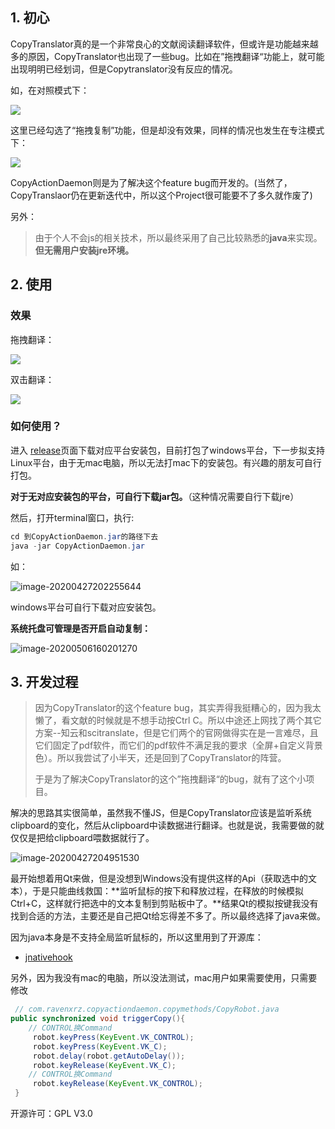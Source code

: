 ## 1. 初心

CopyTranslator真的是一个非常良心的文献阅读翻译软件，但或许是功能越来越多的原因，CopyTranslator也出现了一些bug。比如在”拖拽翻译“功能上，就可能出现明明已经划词，但是Copytranslator没有反应的情况。

如，在对照模式下：

![](https://cdn.jsdelivr.net/gh/ravenxrz/PicBed/img/8a1yTdsfsE.gif)

这里已经勾选了“拖拽复制”功能，但是却没有效果，同样的情况也发生在专注模式下：

![](https://cdn.jsdelivr.net/gh/ravenxrz/PicBed/img/f8LwkuSXh6.gif)



CopyActionDaemon则是为了解决这个feature bug而开发的。(当然了，CopyTranslaor仍在更新迭代中，所以这个Project很可能要不了多久就作废了)

另外：

> 由于个人不会js的相关技术，所以最终采用了自己比较熟悉的**java**来实现。**但无需用户安装jre环境。**

## 2. 使用

### 效果

拖拽翻译：

![](https://cdn.jsdelivr.net/gh/ravenxrz/PicBed/img/mkabHo3oB1.gif)

双击翻译：

![](https://cdn.jsdelivr.net/gh/ravenxrz/PicBed/img/OtKACSXKJy.gif)

### 如何使用？

进入 [release](https://github.com/ravenxrz/CopyActionDaemon/releases)页面下载对应平台安装包，目前打包了windows平台，下一步拟支持Linux平台，由于无mac电脑，所以无法打mac下的安装包。有兴趣的朋友可自行打包。

**对于无对应安装包的平台，可自行下载jar包。**（这种情况需要自行下载jre）

然后，打开terminal窗口，执行:

```java
cd 到CopyActionDaemon.jar的路径下去
java -jar CopyActionDaemon.jar
```

如：

![image-20200427202255644](https://cdn.jsdelivr.net/gh/ravenxrz/PicBed/img/image-20200427202255644.png)

windows平台可自行下载对应安装包。

**系统托盘可管理是否开启自动复制：**

![image-20200506160201270](https://cdn.jsdelivr.net/gh/ravenxrz/PicBed/img/image-20200506160201270.png)



## 3. 开发过程

> 因为CopyTranslator的这个feature bug，其实弄得我挺糟心的，因为我太懒了，看文献的时候就是不想手动按Ctrl C。所以中途还上网找了两个其它方案--知云和scitranslate，但是它们两个的官网做得实在是一言难尽，且它们固定了pdf软件，而它们的pdf软件不满足我的要求（全屏+自定义背景色）。所以我尝试了小半天，还是回到了CopyTranslator的阵营。
>
> 于是为了解决CopyTranslator的这个”拖拽翻译“的bug，就有了这个小项目。

解决的思路其实很简单，虽然我不懂JS，但是CopyTranslator应该是监听系统clipboard的变化，然后从clipboard中读数据进行翻译。也就是说，我需要做的就仅仅是把给clipboard喂数据就行了。

![image-20200427204951530](https://cdn.jsdelivr.net/gh/ravenxrz/PicBed/img/image-20200427204951530.png)

最开始想着用Qt来做，但是没想到Windows没有提供这样的Api（获取选中的文本），于是只能曲线救国：**监听鼠标的按下和释放过程，在释放的时候模拟Ctrl+C，这样就行把选中的文本复制到剪贴板中了。**结果Qt的模拟按键我没有找到合适的方法，主要还是自己把Qt给忘得差不多了。所以最终选择了java来做。

因为java本身是不支持全局监听鼠标的，所以这里用到了开源库：

- [jnativehook](https://github.com/kwhat/jnativehook)

另外，因为我没有mac的电脑，所以没法测试，mac用户如果需要使用，只需要修改

```java
 // com.ravenxrz.copyactiondaemon.copymethods/CopyRobot.java
public synchronized void triggerCopy(){
    // CONTROL换Command
     robot.keyPress(KeyEvent.VK_CONTROL);
     robot.keyPress(KeyEvent.VK_C);  
     robot.delay(robot.getAutoDelay()); 
     robot.keyRelease(KeyEvent.VK_C);
    // CONTROL换Command
     robot.keyRelease(KeyEvent.VK_CONTROL);
 }                                                 
```



开源许可：GPL V3.0

